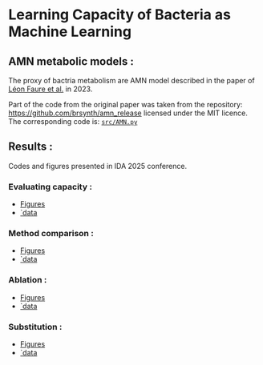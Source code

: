 # Learning Capacity of Bacteria as Machine Learning

## AMN metabolic models :

The proxy of bactria metabolism are AMN model described in the paper of [Léon Faure et al.](https://www.nature.com/articles/s41467-023-40380-0) in 2023.

Part of the code from the original paper was taken from the repository: https://github.com/brsynth/amn_release licensed under the MIT licence. The corresponding code is: [`src/AMN.py`]()
## Results :
Codes and figures presented in IDA 2025 conference.
### Evaluating capacity :
* [Figures](https://github.com/bmollet01/LCBMN/blob/main/Figure%203%20Capacity.ipynb)
* [`data]()
### Method comparison :
* [Figures](https://github.com/bmollet01/LCBMN/blob/main/Figure%204%20Performance%20comparison.ipynb)
* [`data]()
### Ablation :
* [Figures](https://github.com/bmollet01/LCBMN/blob/main/Figure%206%20Ablation.ipynb)
* [`data]()
### Substitution :

* [Figures](https://github.com/bmollet01/LCBMN/blob/main/Figure%207%20Substitution.ipynb)
* [`data]()
